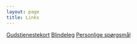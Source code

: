 ```yaml
---
layout: page
title: Links
---
```


[Gudstjenestekort](https://www.dropbox.com/s/847pbl7auxrif56/gtj-kort.pdf?dl=0)
[Blindeleg](https://www.dropbox.com/s/cwvow1urvdsc8pk/blindeleg.pdf?dl=0)
[Personlige spørgsmål](https://www.dropbox.com/s/6qokxb3jz50wm7w/personligt.pdf?dl=0)
